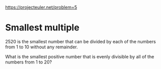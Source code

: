 https://projecteuler.net/problem=5

# Smallest multiple

2520 is the smallest number that can be divided by each of
the numbers from 1 to 10 without any remainder.

What is the smallest positive number that is evenly
divisible by all of the numbers from 1 to 20?
